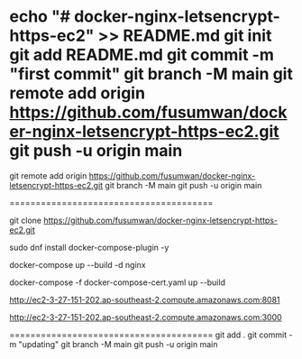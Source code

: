 echo "# docker-nginx-letsencrypt-https-ec2" >> README.md
git init
git add README.md
git commit -m "first commit"
git branch -M main
git remote add origin https://github.com/fusumwan/docker-nginx-letsencrypt-https-ec2.git
git push -u origin main
=======================================

git remote add origin https://github.com/fusumwan/docker-nginx-letsencrypt-https-ec2.git
git branch -M main
git push -u origin main


=======================================

git clone https://github.com/fusumwan/docker-nginx-letsencrypt-https-ec2.git


sudo dnf install docker-compose-plugin -y

docker-compose up --build -d nginx

docker-compose -f docker-compose-cert.yaml up --build

http://ec2-3-27-151-202.ap-southeast-2.compute.amazonaws.com:8081


http://ec2-3-27-151-202.ap-southeast-2.compute.amazonaws.com:3000





=======================================
git add .
git commit -m "updating"
git branch -M main
git push -u origin main


